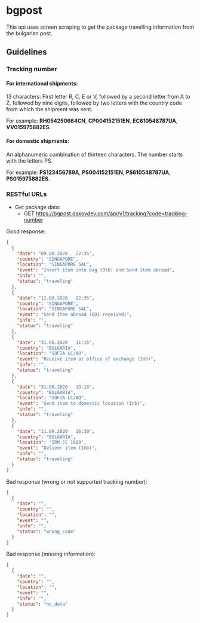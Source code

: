 # bgpost

This api uses screen scraping to get the package travelling information from the bulgarian post.

## Guidelines

### Tracking number

#### For international shipments:

13 characters: First letter R, C, E or V, followed by a second letter from A to Z, followed by nine digits, followed by two letters with the country code from which the shipment was sent.

For example: **RH054250664CN**, **CP004152151EN**, **EC610548787UA**, **VV015975882ES**.

#### For domestic shipments:

An alphanumeric combination of thirteen characters. The number starts with the letters PS.

For example: **PS123456789A**, **PS004152151EN**, **PS610548787UA**, **PS015975882ES**.

### RESTful URLs

- Get package data:
  - GET https://bgpost.dakovdev.com/api/v1/tracking?code=tracking-number

Good response:

```json
[
  {
    "date": "09.08.2020   22:35",
    "country": "SINGAPORE",
    "location": "SINGAPORE SAL",
    "event": "Insert item into bag (Otb) and Send item abroad",
    "info": "",
    "status": "traveling"
  },
  {
    "date": "12.08.2020   22:35",
    "country": "SINGAPORE",
    "location": "SINGAPORE SAL",
    "event": "Send item abroad (EDI-received)",
    "info": "",
    "status": "traveling"
  },
  {
    "date": "31.08.2020   11:15",
    "country": "BULGARIA",
    "location": "SOFIA LC/AO",
    "event": "Receive item at office of exchange (Inb)",
    "info": "",
    "status": "traveling"
  },
  {
    "date": "31.08.2020   13:18",
    "country": "BULGARIA",
    "location": "SOFIA LC/AO",
    "event": "Send item to domestic location (Inb)",
    "info": "",
    "status": "traveling"
  },
  {
    "date": "11.09.2020   16:30",
    "country": "BULGARIA",
    "location": "IRM CC 1880",
    "event": "Deliver item (Inb)",
    "info": "",
    "status": "traveling"
  }
]
```

Bad response (wrong or not supported tracking number):

```json
[
  {
    "date": "",
    "country": "",
    "location": "",
    "event": "",
    "info": "",
    "status": "wrong_code"
  }
]
```

Bad response (missing information):

```json
[
  {
    "date": "",
    "country": "",
    "location": "",
    "event": "",
    "info": "",
    "status": "no_data"
  }
]
```
